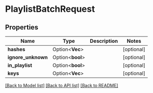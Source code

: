 # PlaylistBatchRequest

## Properties

Name | Type | Description | Notes
------------ | ------------- | ------------- | -------------
**hashes** | Option<**Vec<String>**> |  | [optional]
**ignore_unknown** | Option<**bool**> |  | [optional]
**in_playlist** | Option<**bool**> |  | [optional]
**keys** | Option<**Vec<String>**> |  | [optional]

[[Back to Model list]](../README.md#documentation-for-models) [[Back to API list]](../README.md#documentation-for-api-endpoints) [[Back to README]](../README.md)


